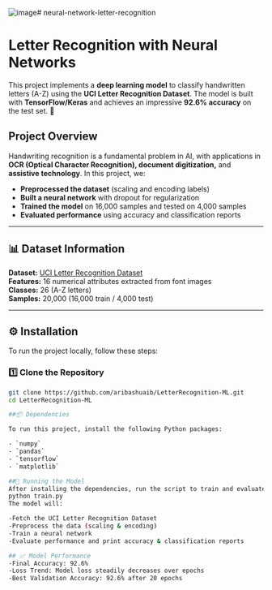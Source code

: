 ![image](https://github.com/user-attachments/assets/c1fa4138-cfe9-498c-978d-9f06ab0c2254)# neural-network-letter-recognition
# Letter Recognition with Neural Networks

This project implements a **deep learning model** to classify handwritten letters (A-Z) using the **UCI Letter Recognition Dataset**. The model is built with **TensorFlow/Keras** and achieves an impressive **92.6% accuracy** on the test set. 🚀  

## Project Overview

Handwriting recognition is a fundamental problem in AI, with applications in **OCR (Optical Character Recognition), document digitization,** and **assistive technology**. In this project, we:  

- **Preprocessed the dataset** (scaling and encoding labels)  
- **Built a neural network** with dropout for regularization  
- **Trained the model** on 16,000 samples and tested on 4,000 samples  
- **Evaluated performance** using accuracy and classification reports  

---

## 📊 Dataset Information  

**Dataset:** [UCI Letter Recognition Dataset](https://archive.ics.uci.edu/ml/datasets/Letter+Recognition)  
**Features:** 16 numerical attributes extracted from font images  
**Classes:** 26 (A-Z letters)  
**Samples:** 20,000 (16,000 train / 4,000 test)  

---

## ⚙️ Installation  

To run the project locally, follow these steps:  

### **1️⃣ Clone the Repository**  
```sh
git clone https://github.com/aribashuaib/LetterRecognition-ML.git
cd LetterRecognition-ML

##📦 Dependencies

To run this project, install the following Python packages:

- `numpy`
- `pandas`
- `tensorflow`
- `matplotlib`

##🚀 Running the Model
After installing the dependencies, run the script to train and evaluate the model:
python train.py
The model will:

-Fetch the UCI Letter Recognition Dataset
-Preprocess the data (scaling & encoding)
-Train a neural network
-Evaluate performance and print accuracy & classification reports

## 📈 Model Performance
-Final Accuracy: 92.6%
-Loss Trend: Model loss steadily decreases over epochs
-Best Validation Accuracy: 92.6% after 20 epochs



